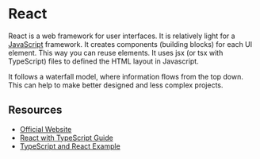 # React 

React is a web framework for user interfaces. It is relatively light for a [JavaScript](javascript.md) framework. It creates components (building blocks) for each UI element. This way you can reuse elements. It uses jsx (or tsx with TypeScript) files to defined the HTML layout in Javascript. 

It follows a waterfall model, where information flows from the top down. This can help to make better designed and less complex projects.

## Resources 

- [Official Website](https://facebook.github.io/react/)
- [React with TypeScript Guide](https://charleslbryant.gitbooks.io/hello-react-and-typescript/content/index.html)
- [TypeScript and React Example](http://www.typescriptlang.org/docs/handbook/react-&-webpack.html)
